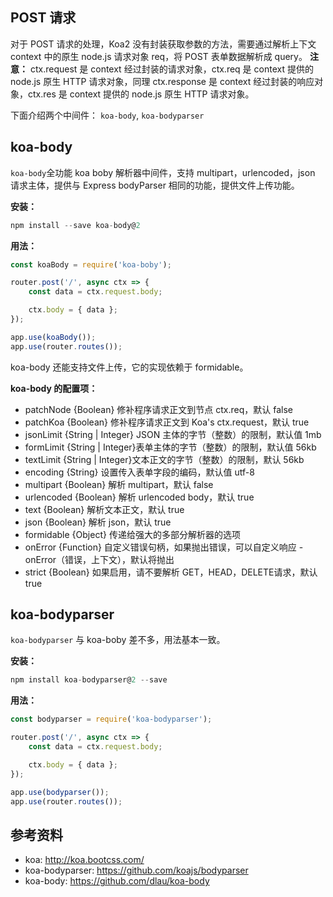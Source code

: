 

## POST 请求
对于 POST 请求的处理，Koa2 没有封装获取参数的方法，需要通过解析上下文 context 中的原生 node.js 请求对象 req，将 POST 表单数据解析成 query。
**注意：** ctx.request 是 context 经过封装的请求对象，ctx.req 是 context 提供的 node.js 原生 HTTP 请求对象，同理 ctx.response 是 context 经过封装的响应对象，ctx.res 是 context 提供的 node.js 原生 HTTP 请求对象。


下面介绍两个中间件： `koa-body`, `koa-bodyparser`

## koa-body
`koa-body`全功能 koa boby 解析器中间件，支持 multipart，urlencoded，json 请求主体，提供与 Express bodyParser 相同的功能，提供文件上传功能。

**安装：**

```js
npm install --save koa-body@2
```

**用法：**

```js
const koaBody = require('koa-boby');

router.post('/', async ctx => {
    const data = ctx.request.body;

    ctx.body = { data };
});

app.use(koaBody());
app.use(router.routes());
```

koa-body 还能支持文件上传，它的实现依赖于 formidable。

**koa-body 的配置项：**

- patchNode {Boolean} 修补程序请求正文到节点 ctx.req，默认 false
- patchKoa {Boolean} 修补程序请求正文到 Koa's ctx.request，默认 true
- jsonLimit {String | Integer} JSON 主体的字节（整数）的限制，默认值 1mb
- formLimit {String | Integer}表单主体的字节（整数）的限制，默认值 56kb
- textLimit {String | Integer}文本正文的字节（整数）的限制，默认 56kb
- encoding {String} 设置传入表单字段的编码，默认值 utf-8
- multipart {Boolean} 解析 multipart，默认 false
- urlencoded {Boolean} 解析 urlencoded body，默认 true
- text {Boolean} 解析文本正文，默认 true
- json {Boolean} 解析 json，默认 true
- formidable {Object} 传递给强大的多部分解析器的选项
- onError {Function} 自定义错误句柄，如果抛出错误，可以自定义响应 - onError（错误，上下文），默认将抛出
- strict {Boolean} 如果启用，请不要解析 GET，HEAD，DELETE请求，默认 true

## koa-bodyparser
`koa-bodyparser` 与 koa-boby 差不多，用法基本一致。

**安装：**

```js
npm install koa-bodyparser@2 --save
```

**用法：**

```js
const bodyparser = require('koa-bodyparser');

router.post('/', async ctx => {
    const data = ctx.request.body;

    ctx.body = { data };
});

app.use(bodyparser());
app.use(router.routes());
```


## 参考资料
- koa: http://koa.bootcss.com/
- koa-bodyparser: https://github.com/koajs/bodyparser
- koa-body: https://github.com/dlau/koa-body
